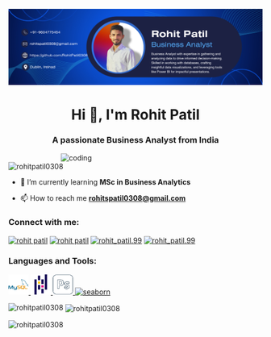 ![logo](https://github.com/RohitPatil0308/RohitPatil0308/blob/main/Profile%20Cover%20Image.png)
<h1 align="center">Hi 👋, I'm Rohit Patil</h1>
<h3 align="center">A passionate Business Analyst from India</h3>

<img align="right" alt="coding" width="400" src="https://user-images.githubusercontent.com/55389276/140866485-8fb1c876-9a8f-4d6a-98dc-08c4981eaf70.gif">

<p align="left"> <img src="https://komarev.com/ghpvc/?username=rohitpatil0308&label=Profile%20views&color=0e75b6&style=flat" alt="rohitpatil0308" /> </p>

- 🌱 I’m currently learning **MSc in Business Analytics**

- 📫 How to reach me **rohitspatil0308@gmail.com**

<h3 align="left">Connect with me:</h3>
<p align="left">
<a href="https://linkedin.com/in/rohit patil" target="blank"><img align="center" src="https://raw.githubusercontent.com/rahuldkjain/github-profile-readme-generator/master/src/images/icons/Social/linked-in-alt.svg" alt="rohit patil" height="30" width="40" /></a>
<a href="https://fb.com/rohit patil" target="blank"><img align="center" src="https://raw.githubusercontent.com/rahuldkjain/github-profile-readme-generator/master/src/images/icons/Social/facebook.svg" alt="rohit patil" height="30" width="40" /></a>
<a href="https://instagram.com/rohit_patil.99" target="blank"><img align="center" src="https://raw.githubusercontent.com/rahuldkjain/github-profile-readme-generator/master/src/images/icons/Social/instagram.svg" alt="rohit_patil.99" height="30" width="40" /></a>
<a href="https://www.youtube.com/c/rohit_patil.99" target="blank"><img align="center" src="https://raw.githubusercontent.com/rahuldkjain/github-profile-readme-generator/master/src/images/icons/Social/youtube.svg" alt="rohit_patil.99" height="30" width="40" /></a>
</p>

<h3 align="left">Languages and Tools:</h3>
<p align="left"> <a href="https://www.mysql.com/" target="_blank" rel="noreferrer"> <img src="https://raw.githubusercontent.com/devicons/devicon/master/icons/mysql/mysql-original-wordmark.svg" alt="mysql" width="40" height="40"/> </a> <a href="https://pandas.pydata.org/" target="_blank" rel="noreferrer"> <img src="https://raw.githubusercontent.com/devicons/devicon/2ae2a900d2f041da66e950e4d48052658d850630/icons/pandas/pandas-original.svg" alt="pandas" width="40" height="40"/> </a> <a href="https://www.photoshop.com/en" target="_blank" rel="noreferrer"> <img src="https://raw.githubusercontent.com/devicons/devicon/master/icons/photoshop/photoshop-line.svg" alt="photoshop" width="40" height="40"/> </a> <a href="https://seaborn.pydata.org/" target="_blank" rel="noreferrer"> <img src="https://seaborn.pydata.org/_images/logo-mark-lightbg.svg" alt="seaborn" width="40" height="40"/> </a> </p>

<p><img align="left" src="https://github-readme-stats.vercel.app/api/top-langs?username=rohitpatil0308&show_icons=true&locale=en&layout=compact" alt="rohitpatil0308" /></p>

<p>&nbsp;<img align="center" src="https://github-readme-stats.vercel.app/api?username=rohitpatil0308&show_icons=true&locale=en" alt="rohitpatil0308" /></p>

<p><img align="center" src="https://github-readme-streak-stats.herokuapp.com/?user=rohitpatil0308&" alt="rohitpatil0308" /></p>
